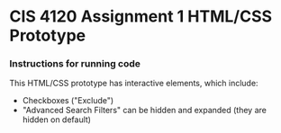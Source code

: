 # CIS 4120 Assignment 1 HTML/CSS Prototype

### Instructions for running code

This HTML/CSS prototype has interactive elements, which include:
- Checkboxes ("Exclude")
- "Advanced Search Filters" can be hidden and expanded (they are hidden on default)
